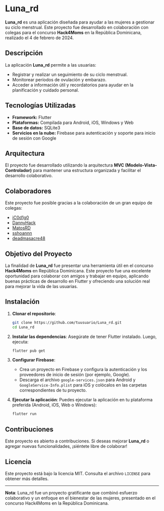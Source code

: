 # Luna_rd

**Luna_rd** es una aplicación diseñada para ayudar a las mujeres a gestionar su ciclo menstrual. Este proyecto fue desarrollado en colaboración con colegas para el concurso **Hack4Moms** en la República Dominicana, realizado el 4 de febrero de 2024.

## Descripción

La aplicación **Luna_rd** permite a las usuarias:
- Registrar y realizar un seguimiento de su ciclo menstrual.
- Monitorear períodos de ovulación y embarazo.
- Acceder a información útil y recordatorios para ayudar en la planificación y cuidado personal.

## Tecnologías Utilizadas

- **Framework:** Flutter
- **Plataformas:** Compilada para Android, iOS, Windows y Web
- **Base de datos:** SQLite3
- **Servicios en la nube:** Firebase para autenticación y soporte para inicio de sesión con Google

## Arquitectura

El proyecto fue desarrollado utilizando la arquitectura **MVC (Modelo-Vista-Controlador)** para mantener una estructura organizada y facilitar el desarrollo colaborativo.

## Colaboradores

Este proyecto fue posible gracias a la colaboración de un gran equipo de colegas:
- [iC0d1g0](https://github.com/iC0d1g0)
- [DannyHack](https://github.com/CarlosDelRosario7)
- [MatosRD](https://github.com/MatosRD)
- [sshoannn](https://github.com/sshoannn)
- [deadmasacre48](https://github.com/deadmasacre48)

## Objetivo del Proyecto

La finalidad de **Luna_rd** fue presentar una herramienta útil en el concurso **Hack4Moms** en República Dominicana. Este proyecto fue una excelente oportunidad para colaborar con amigos y trabajar en equipo, aplicando buenas prácticas de desarrollo en Flutter y ofreciendo una solución real para mejorar la vida de las usuarias.

## Instalación

1. **Clonar el repositorio**:
   ```bash
   git clone https://github.com/tuusuario/Luna_rd.git
   cd Luna_rd
   ```

2. **Instalar las dependencias**:
   Asegúrate de tener Flutter instalado. Luego, ejecuta:
   ```bash
   flutter pub get
   ```

3. **Configurar Firebase**:
   - Crea un proyecto en Firebase y configura la autenticación y los proveedores de inicio de sesión (por ejemplo, Google).
   - Descarga el archivo `google-services.json` para Android y `GoogleService-Info.plist` para iOS y colócalos en las carpetas correspondientes de tu proyecto.

4. **Ejecutar la aplicación**:
   Puedes ejecutar la aplicación en tu plataforma preferida (Android, iOS, Web o Windows):
   ```bash
   flutter run
   ```

## Contribuciones

Este proyecto es abierto a contribuciones. Si deseas mejorar **Luna_rd** o agregar nuevas funcionalidades, ¡siéntete libre de colaborar!

## Licencia

Este proyecto está bajo la licencia MIT. Consulta el archivo `LICENSE` para obtener más detalles.

---

**Nota**: Luna_rd fue un proyecto gratificante que combinó esfuerzo colaborativo y un enfoque en el bienestar de las mujeres, presentado en el concurso Hack4Moms en la República Dominicana.
